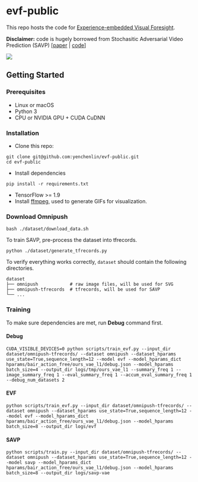 # evf-public

This repo hosts the code for [Experience-embedded Visual Foresight](http://yenchenlin.me/evf/).

**Disclaimer:** code is hugely borrowed from Stochasitic Adversarial Video Prediction (SAVP) [[paper](https://arxiv.org/abs/1804.01523) | [code](https://github.com/alexlee-gk/video_prediction)]

![](http://yenchenlin.me/evf/animation.gif)

## Getting Started

### Prerequisites
- Linux or macOS
- Python 3
- CPU or NVIDIA GPU + CUDA CuDNN


### Installation

- Clone this repo:

```
git clone git@github.com:yenchenlin/evf-public.git
cd evf-public
```

- Install dependencies

```
pip install -r requirements.txt
```

- TensorFlow >= 1.9
- Install [ffmpeg](https://ffmpeg.org/), used to generate GIFs for visualization.

### Download Omnipush

```
bash ./dataset/download_data.sh 
```

To train SAVP, pre-process the dataset into tfrecords.

```
python ./dataset/generate_tfrecords.py
```

To verify everything works correctly, `dataset` should contain the following directories.

```
dataset
├── omnipush            # raw image files, will be used for SVG
├── omnipush-tfrecords  # tfrecords, will be used for SAVP
└── ...
```

### Training

To make sure dependencies are met, run **Debug** command first.

#### Debug

```
CUDA_VISIBLE_DEVICES=0 python scripts/train_evf.py --input_dir dataset/omnipush-tfrecords/ --dataset omnipush --dataset_hparams use_state=True,sequence_length=12 --model evf --model_hparams_dict hparams/bair_action_free/ours_vae_l1/debug.json --model_hparams batch_size=4 --output_dir logs/tmp/ours_vae_l1 --summary_freq 1 --image_summary_freq 1 --eval_summary_freq 1 --accum_eval_summary_freq 1 --debug_num_datasets 2
```

#### EVF

```
python scripts/train_evf.py --input_dir dataset/omnipush-tfrecords/ --dataset omnipush --dataset_hparams use_state=True,sequence_length=12 --model evf --model_hparams_dict hparams/bair_action_free/ours_vae_l1/debug.json --model_hparams batch_size=8 --output_dir logs/evf
```

#### SAVP

```
python scripts/train.py --input_dir dataset/omnipush-tfrecords/ --dataset omnipush --dataset_hparams use_state=True,sequence_length=12 --model savp --model_hparams_dict hparams/bair_action_free/ours_vae_l1/debug.json --model_hparams batch_size=8 --output_dir logs/savp-vae 
```
